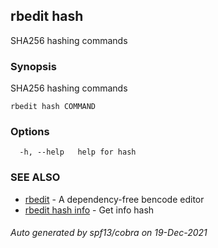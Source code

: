 ## rbedit hash

SHA256 hashing commands

### Synopsis


SHA256 hashing commands

```
rbedit hash COMMAND
```

### Options

```
  -h, --help   help for hash
```

### SEE ALSO

* [rbedit](rbedit.md)	 - A dependency-free bencode editor
* [rbedit hash info](rbedit_hash_info.md)	 - Get info hash

###### Auto generated by spf13/cobra on 19-Dec-2021
